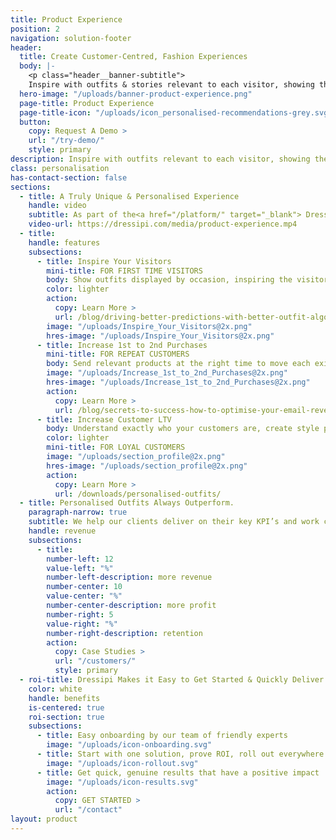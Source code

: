 ```yaml
---
title: Product Experience
position: 2
navigation: solution-footer
header:
  title: Create Customer-Centred, Fashion Experiences
  body: |-
    <p class="header__banner-subtitle">
    Inspire with outfits & stories relevant to each visitor, showing them the value of every product & how to wear your brand their way</p>
  hero-image: "/uploads/banner-product-experience.png"
  page-title: Product Experience
  page-title-icon: "/uploads/icon_personalised-recommendations-grey.svg"
  button:
    copy: Request A Demo >
    url: "/try-demo/"
    style: primary
description: Inspire with outfits relevant to each visitor, showing the value of every product & how to wear your brand their way
class: personalisation
has-contact-section: false
sections:
  - title: A Truly Unique & Personalised Experience
    handle: video
    subtitle: As part of the<a href="/platform/" target="_blank"> Dressipi platform</a>, we continually build an understanding of your visitors and how they interact with your products at every step of their journey to make sure their experiences get better and better.
    video-url: https://dressipi.com/media/product-experience.mp4
  - title:
    handle: features
    subsections:
      - title: Inspire Your Visitors
        mini-title: FOR FIRST TIME VISITORS
        body: Show outfits displayed by occasion, inspiring the visitor and showing the versatility of the garment.
        color: lighter
        action:
          copy: Learn More >
          url: /blog/driving-better-predictions-with-better-outfit-algorithms/
        image: "/uploads/Inspire_Your_Visitors@2x.png"
        hres-image: "/uploads/Inspire_Your_Visitors@2x.png"
      - title: Increase 1st to 2nd Purchases
        mini-title: FOR REPEAT CUSTOMERS
        body: Send relevant products at the right time to move each existing customer up the purchase ladder. This is the biggest opportunity for revenue growth for retailers.
        image: "/uploads/Increase_1st_to_2nd_Purchases@2x.png"
        hres-image: "/uploads/Increase_1st_to_2nd_Purchases@2x.png"
        action:
          copy: Learn More >
          url: /blog/secrets-to-success-how-to-optimise-your-email-revenue/
      - title: Increase Customer LTV
        body: Understand exactly who your customers are, create style profiles based on their activity, preferences and items they already own.
        color: lighter
        mini-title: FOR LOYAL CUSTOMERS
        image: "/uploads/section_profile@2x.png"
        hres-image: "/uploads/section_profile@2x.png"
        action:
          copy: Learn More >
          url: /downloads/personalised-outfits/
  - title: Personalised Outfits Always Outperform.
    paragraph-narrow: true
    subtitle: We help our clients deliver on their key KPI’s and work closely alongside them to ensure their Brand DNA is understood and captured in our algorithms.
    handle: revenue
    subsections:
      - title:
        number-left: 12
        value-left: "%"
        number-left-description: more revenue
        number-center: 10
        value-center: "%"
        number-center-description: more profit
        number-right: 5
        value-right: "%"
        number-right-description: retention
        action:
          copy: Case Studies >
          url: "/customers/"
          style: primary
  - roi-title: Dressipi Makes it Easy to Get Started & Quickly Deliver ROI
    color: white
    handle: benefits
    is-centered: true
    roi-section: true
    subsections:
      - title: Easy onboarding by our team of friendly experts
        image: "/uploads/icon-onboarding.svg"
      - title: Start with one solution, prove ROI, roll out everywhere
        image: "/uploads/icon-rollout.svg"
      - title: Get quick, genuine results that have a positive impact
        image: "/uploads/icon-results.svg"
        action:
          copy: GET STARTED >
          url: "/contact"
layout: product
---
```

